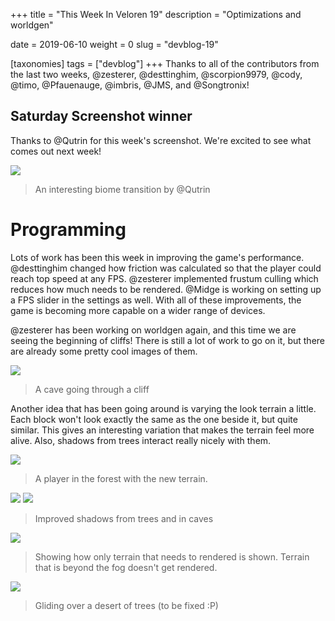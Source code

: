 +++
title = "This Week In Veloren 19"
description = "Optimizations and worldgen"

date = 2019-06-10
weight = 0
slug = "devblog-19"

[taxonomies]
tags = ["devblog"]
+++
Thanks to all of the contributors from the last two weeks, @zesterer, @desttinghim, @scorpion9979, @cody, @timo, @Pfauenauge, @imbris, @JMS, and @Songtronix!

## Saturday Screenshot winner

Thanks to @Qutrin for this week's screenshot. We're excited to see what comes out next week!

<img src="https://cdn.discordapp.com/attachments/523568428905398283/585537727190269972/screenshot_1559673462249.png"/>

> An interesting biome transition by @Qutrin

# Programming

Lots of work has been this week in improving the game's performance. @desttinghim changed how friction was calculated so that the player could reach top speed at any FPS. @zesterer implemented frustum culling which reduces how much needs to be rendered. @Midge is working on setting up a FPS slider in the settings as well. With all of these improvements, the game is becoming more capable on a wider range of devices.

@zesterer has been working on worldgen again, and this time we are seeing the beginning of cliffs! There is still a lot of work to go on it, but there are already some pretty cool images of them.

<img src="https://cdn.discordapp.com/attachments/523568428905398283/587626309249662977/unknown.png"/>

> A cave going through a cliff

Another idea that has been going around is varying the look terrain a little. Each block won't look exactly the same as the one beside it, but quite similar. This gives an interesting variation that makes the terrain feel more alive. Also, shadows from trees interact really nicely with them.

<img src="https://cdn.discordapp.com/attachments/523568428905398283/587574129486725131/unknown.png"/>

> A player in the forest with the new terrain.

<img src="https://media.discordapp.net/attachments/523568428905398283/586148057897500683/unknown.png?width=881&height=494"/>

<img src="https://cdn.discordapp.com/attachments/523568428905398283/586148304165797899/unknown.png"/>

> Improved shadows from trees and in caves

<img src="https://cdn.discordapp.com/attachments/523568428905398283/586088715491737600/unknown.png"/>

> Showing how only terrain that needs to rendered is shown. Terrain that is beyond the fog doesn't get rendered.

<img src="https://cdn.discordapp.com/attachments/523568428905398283/585970361439485982/unknown.png"/>

> Gliding over a desert of trees (to be fixed :P)
